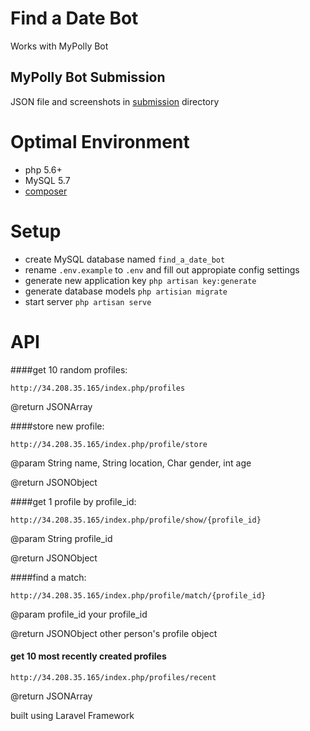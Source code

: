 # Find a Date Bot

Works with MyPolly Bot

## MyPolly Bot Submission
JSON file and screenshots in [submission](https://github.com/c1rabbit/FindADateBot/tree/master/submission) directory

# Optimal Environment

* php 5.6+
* MySQL 5.7
* [composer](https://getcomposer.org)

# Setup
* create MySQL database named `find_a_date_bot`
* rename `.env.example` to `.env` and fill out appropiate config settings
* generate new application key `php artisan key:generate`
* generate database models `php artisian migrate`
* start server `php artisan serve`

# API

####get 10 random profiles:

`http://34.208.35.165/index.php/profiles`

@return JSONArray

####store new profile:

`http://34.208.35.165/index.php/profile/store`

@param String name, String location, Char gender, int age

@return JSONObject

####get 1 profile by profile_id:

`http://34.208.35.165/index.php/profile/show/{profile_id}`

@param String profile_id

@return JSONObject

####find a match:

`http://34.208.35.165/index.php/profile/match/{profile_id}`

@param profile_id your profile_id

@return JSONObject other person's profile object

#### get 10 most recently created profiles

`http://34.208.35.165/index.php/profiles/recent`

@return JSONArray

built using Laravel Framework
